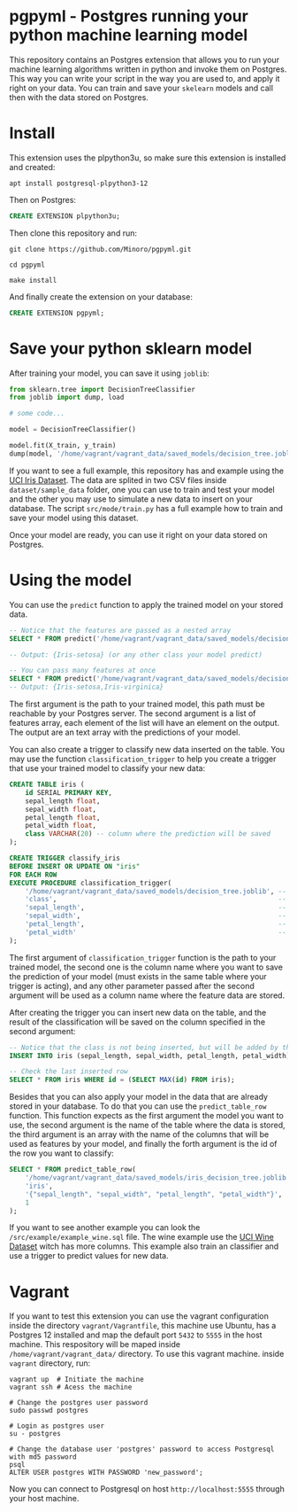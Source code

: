 # pgpyml - Postgres running your python machine learning model

This repository contains an Postgres extension that allows you to run your machine learning algorithms written in python and invoke them on Postgres. This way you can write your script in the way you are used to, and apply it right on your data. You can train and save your `skelearn` models and call then with the data stored on Postgres.

# Install

This extension uses the plpython3u, so make sure this extension is installed and created:
```
apt install postgresql-plpython3-12
```

Then on Postgres:

```sql
CREATE EXTENSION plpython3u;
```

Then clone this repository and run:
```
git clone https://github.com/Minoro/pgpyml.git

cd pgpyml

make install
```

And finally create the extension on your database:
```sql
CREATE EXTENSION pgpyml;
```

# Save your python sklearn model

After training your model, you can save it using `joblib`:
```python
from sklearn.tree import DecisionTreeClassifier
from joblib import dump, load

# some code... 

model = DecisionTreeClassifier()

model.fit(X_train, y_train)
dump(model, '/home/vagrant/vagrant_data/saved_models/decision_tree.joblib')
```

If you want to see a full example, this repository has and example using the [UCI Iris Dataset](https://archive.ics.uci.edu/ml/datasets/Iris/). The data are splited in two CSV files inside `dataset/sample_data` folder, one you can use to train and test your model  and the other you may use to simulate a new data to insert on your database. The script `src/mode/train.py` has a full example how to train and save your model using this dataset.

Once your model are ready, you can use it right on your data stored on Postgres.

# Using the model

You can use the `predict` function to apply the trained model on your stored data.
```sql
-- Notice that the features are passed as a nested array
SELECT * FROM predict('/home/vagrant/vagrant_data/saved_models/decision_tree.joblib', '{{5.2,3.5,1.5,0.2}}');

-- Output: {Iris-setosa} (or any other class your model predict)

-- You can pass many features at once
SELECT * FROM predict('/home/vagrant/vagrant_data/saved_models/decision_tree.joblib', '{{5.2,3.5,1.5,0.2}, {7.7,2.8,6.7,2.0}}');
-- Output: {Iris-setosa,Iris-virginica}

```
The first argument is the path to your trained model, this path must be reachable by your Postgres server. The second argument is a list of features array, each element of the list will have an element on the output. The output are an text array with the predictions of your model.

You can also create a trigger to classify new data inserted on the table. You may use the function `classification_trigger` to help you create a trigger that use your trained model to classify your new data:
```sql
CREATE TABLE iris (
	id SERIAL PRIMARY KEY,
	sepal_length float,
	sepal_width float,
	petal_length float,
	petal_width float,
	class VARCHAR(20) -- column where the prediction will be saved
);

CREATE TRIGGER classify_iris
BEFORE INSERT OR UPDATE ON "iris"
FOR EACH ROW 
EXECUTE PROCEDURE classification_trigger(
	'/home/vagrant/vagrant_data/saved_models/decision_tree.joblib', -- Model path
	'class',														-- Column name to save the result
	'sepal_length', 												-- Feature 1
	'sepal_width',  												-- Feature 2
	'petal_length', 												-- Feature 3
	'petal_width'   												-- Feature 4
);
```

The first argument of `classification_trigger` function is the path to your trained model, the second one is the column name where you want to save the prediction of your model (must exists in the same table where your trigger is acting), and any other parameter passed after the second argument will be used as a column name where the feature data are stored.

After creating the trigger you can insert new data on the table, and the result of the classification will be saved on the column specified in the second argument:

```sql
-- Notice that the class is not being inserted, but will be added by the trigger function
INSERT INTO iris (sepal_length, sepal_width, petal_length, petal_width) VALUES (5.2,3.5,1.5,0.2);

-- Check the last inserted row
SELECT * FROM iris WHERE id = (SELECT MAX(id) FROM iris);
```

Besides that you can also apply your model in the data that are already stored in your database. To do that you can use the `predict_table_row` function. This function expects as the first argument the model you want to use, the second argument is the name of the table where the data is stored, the third argument is an array with the name of the columns that will be used as features by your model, and finally the forth argument is the id of the row you want to classify: 

```sql
SELECT * FROM predict_table_row(
	'/home/vagrant/vagrant_data/saved_models/iris_decision_tree.joblib',	-- The trained model
	'iris',																	-- Table with the data
	'{"sepal_length", "sepal_width", "petal_length", "petal_width"}',  		-- The columns used as feature
	1																		-- The ID of your data
);
```

If you want to see another example you can look the `/src/example/example_wine.sql` file. The wine example use the [UCI Wine Dataset](https://archive.ics.uci.edu/ml/datasets/Wine) witch has more columns. This example also train an classifier and use a trigger to predict values for new data.

# Vagrant
If you want to test this extension you can use the vagrant configuration inside the directory `vagrant/Vagrantfile`, this machine use Ubuntu, has a Postgres 12 installed and map the default port `5432` to `5555` in the host machine. This respository will be maped inside `/home/vagrant/vagrant_data/` directory. To use this vagrant machine. inside `vagrant` directory, run:
```
vagrant up	# Initiate the machine
vagrant ssh # Acess the machine

# Change the postgres user password
sudo passwd postgres

# Login as postgres user
su - postgres

# Change the database user 'postgres' password to access Postgresql with md5 password
psql
ALTER USER postgres WITH PASSWORD 'new_password';
```
Now you can connect to Postgresql on host `http://localhost:5555` through your host machine.
